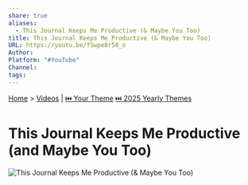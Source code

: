 ```yaml
---
share: true
aliases:
  - This Journal Keeps Me Productive (& Maybe You Too)
title: This Journal Keeps Me Productive (& Maybe You Too)
URL: https://youtu.be/fSwpe8r50_o
Author: 
Platform: "#YouTube"
Channel: 
tags: 
---
```

[Home](../index.md) > [Videos](./index.md) | [⏮️ Your Theme](./your-theme.md) [⏭️ 2025 Yearly Themes](./2025-yearly-themes.md)  
# This Journal Keeps Me Productive (and Maybe You Too)  
![This Journal Keeps Me Productive (& Maybe You Too)](https://youtu.be/fSwpe8r50_o)  
